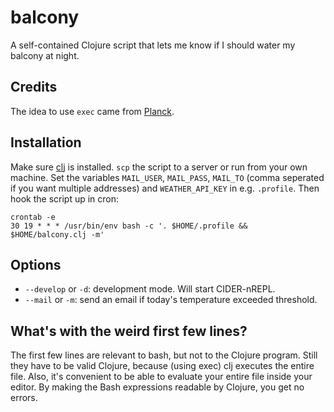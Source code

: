 
# balcony

A self-contained Clojure script that lets me know if I should water my
balcony at night.

## Credits

The idea to use `exec` came from [Planck](https://github.com/planck-repl/planck).

## Installation

Make sure [clj](https://clojure.org/guides/getting_started) is installed.  `scp`
the script to a server or run from your own machine.  Set the variables
`MAIL_USER`, `MAIL_PASS`, `MAIL_TO` (comma seperated if you want multiple
addresses) and `WEATHER_API_KEY` in e.g. `.profile`.  Then hook the script up in
cron:

    crontab -e
    30 19 * * * /usr/bin/env bash -c '. $HOME/.profile && $HOME/balcony.clj -m'

## Options

- `--develop` or `-d`: development mode. Will start CIDER-nREPL.
- `--mail` or `-m`: send an email if today's temperature exceeded threshold.

## What's with the weird first few lines?

The first few lines are relevant to bash, but not to the Clojure program. Still
they have to be valid Clojure, because (using exec) clj executes the entire
file. Also, it's convenient to be able to evaluate your entire file inside your
editor. By making the Bash expressions readable by Clojure, you get no errors.
